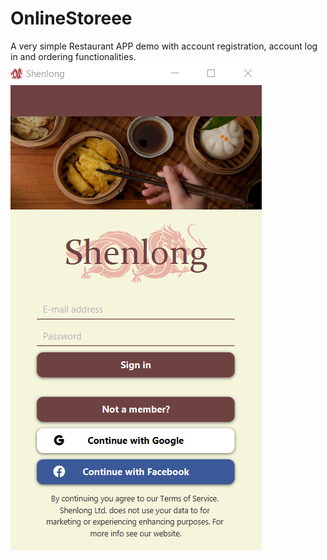 # OnlineStoreee
A very simple Restaurant APP demo with account registration, account log in and ordering functionalities.
![Screenshot](RestaurantScreenshot.PNG)
